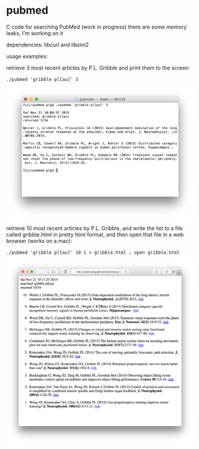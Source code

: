 # pubmed
C code for searching PubMed
(work in progress)
there are some memory leaks, I'm working on it

dependencies: libcurl and libxml2

usage examples:

retrieve 3 most recent articles by P.L. Gribble and print them to the screen:

```
./pubmed 'gribble pl[au]' 3
```

![Image](screenshot1.png)


retrieve 10 most recent articles by P.L. Gribble, and write the list
	 to a file called gribble.html in pretty html format, and then
	 open that file in a web browser (works on a mac):

```
./pubmed 'gribble pl[au]' 10 1 > gribble.html ; open gribble.html
```

![Image](screenshot2.png)
